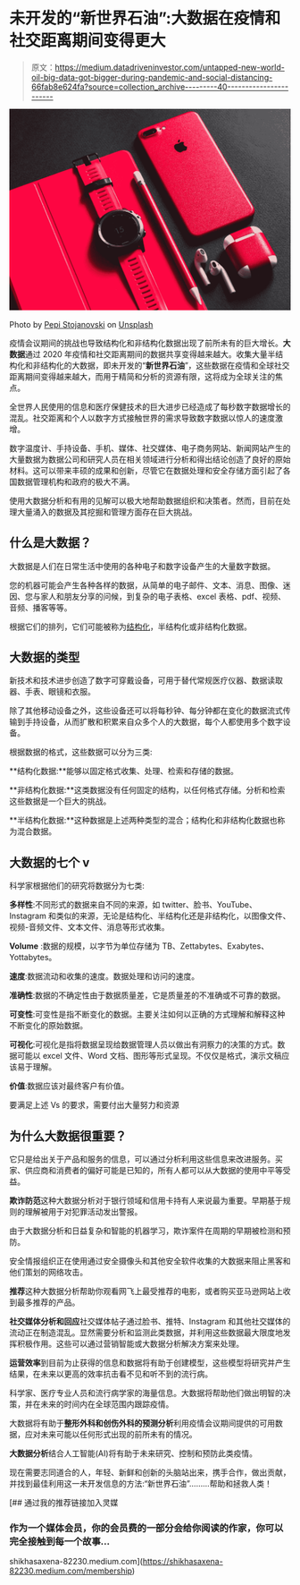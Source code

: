 # 未开发的“新世界石油”:大数据在疫情和社交距离期间变得更大

> 原文：<https://medium.datadriveninvestor.com/untapped-new-world-oil-big-data-got-bigger-during-pandemic-and-social-distancing-66fab8e624fa?source=collection_archive---------40----------------------->

![](img/0d7dce649729e5dd981348c10a6e436c.png)

Photo by [Pepi Stojanovski](https://unsplash.com/@timbatec?utm_source=medium&utm_medium=referral) on [Unsplash](https://unsplash.com?utm_source=medium&utm_medium=referral)

疫情会议期间的挑战也导致结构化和非结构化数据出现了前所未有的巨大增长。**大数据**通过 2020 年疫情和社交距离期间的数据共享变得越来越大。收集大量半结构化和非结构化的大数据，即未开发的“**新世界石油**”，这些数据在疫情和全球社交距离期间变得越来越大，而用于精简和分析的资源有限，这将成为全球关注的焦点。

全世界人民使用的信息和医疗保健技术的巨大进步已经造成了每秒数字数据增长的混乱。社交距离和个人以数字方式接触世界的需求导致数字数据以惊人的速度激增。

数字温度计、手持设备、手机、媒体、社交媒体、电子商务网站、新闻网站产生的大量数据为数据公司和研究人员在相关领域进行分析和得出结论创造了良好的原始材料。这可以带来丰硕的成果和创新，尽管它在数据处理和安全存储方面引起了各国数据管理机构和政府的极大不满。

使用大数据分析和有用的见解可以极大地帮助数据组织和决策者。然而，目前在处理大量涌入的数据及其挖掘和管理方面存在巨大挑战。

## 什么是大数据？

大数据是人们在日常生活中使用的各种电子和数字设备产生的大量数字数据。

您的机器可能会产生各种各样的数据，从简单的电子邮件、文本、消息、图像、迷因、您与家人和朋友分享的问候，到复杂的电子表格、excel 表格、pdf、视频、音频、播客等等。

根据它们的排列，它们可能被称为[结构化](https://medium.com/swlh/how-embellishing-structured-data-with-json-ld-snippets-directs-and-helps-search-engines-3fb117f7d073)，半结构化或非结构化数据。

## 大数据的类型

新技术和技术进步创造了数字可穿戴设备，可用于替代常规医疗仪器、数据读取器、手表、眼镜和衣服。

除了其他移动设备之外，这些设备还可以将每秒钟、每分钟都在变化的数据流式传输到手持设备，从而扩散和积累来自众多个人的大数据，每个人都使用多个数字设备。

根据数据的格式，这些数据可以分为三类:

**结构化数据:**能够以固定格式收集、处理、检索和存储的数据。

**非结构化数据:**这类数据没有任何固定的结构，以任何格式存储。分析和检索这些数据是一个巨大的挑战。

**半结构化数据:**这种数据是上述两种类型的混合；结构化和非结构化数据也称为混合数据。

## 大数据的七个 v

科学家根据他们的研究将数据分为七类:

**多样性**:不同形式的数据来自不同的来源，如 twitter、脸书、YouTube、Instagram 和类似的来源，无论是结构化、半结构化还是非结构化，以图像文件、视频-音频文件、文本文件、消息等形式收集。

**Volume** :数据的规模，以字节为单位存储为 TB、Zettabytes、Exabytes、Yottabytes。

**速度**:数据流动和收集的速度。数据处理和访问的速度。

**准确性**:数据的不确定性由于数据质量差，它是质量差的不准确或不可靠的数据。

**可变性**:可变性是指不断变化的数据。主要关注如何以正确的方式理解和解释这种不断变化的原始数据。

**可视化**:可视化是指将数据呈现给数据管理人员以做出有洞察力的决策的方式。数据可能以 excel 文件、Word 文档、图形等形式呈现。不仅仅是格式，演示文稿应该易于理解。

**价值**:数据应该对最终客户有价值。

要满足上述 Vs 的要求，需要付出大量努力和资源

## 为什么大数据很重要？

它只是给出关于产品和服务的信息，可以通过分析利用这些信息来改进服务。买家、供应商和消费者的偏好可能是已知的，所有人都可以从大数据的使用中平等受益。

**欺诈防范**这种大数据分析对于银行领域和信用卡持有人来说最为重要。早期基于规则的理解被用于对犯罪活动发出警报。

由于大数据分析和日益复杂和智能的机器学习，欺诈案件在周期的早期被检测和预防。

安全情报组织正在使用通过安全摄像头和其他安全软件收集的大数据来阻止黑客和他们策划的网络攻击。

**推荐**这种大数据分析帮助你观看网飞上最受推荐的电影，或者购买亚马逊网站上收到最多推荐的产品。

**社交媒体分析和回应**社交媒体帖子通过脸书、推特、Instagram 和其他社交媒体的流动正在制造混乱。显然需要分析和监测此类数据，并利用这些数据最大限度地发挥积极作用。这些可以通过营销智能或大数据分析解决方案来处理。

**运营效率**到目前为止获得的信息和数据将有助于创建模型，这些模型将研究并产生结果，在未来以更高的效率抗击看不见和听不到的流行病。

科学家、医疗专业人员和流行病学家的海量信息。大数据将帮助他们做出明智的决策，并在未来的时间内在全球范围内跟踪疫情。

大数据将有助于**整形外科和创伤外科的预测分析**利用疫情会议期间提供的可用数据，应对未来可能以任何形式出现的前所未有的情况。

**大数据分析**结合人工智能(AI)将有助于未来研究、控制和预防此类疫情。

现在需要志同道合的人，年轻、新鲜和创新的头脑站出来，携手合作，做出贡献，并找到最佳利用这一未开发信息的方法:“新世界石油”………帮助和拯救人类！

[](https://shikhasaxena-82230.medium.com/membership) [## 通过我的推荐链接加入灵媒

### 作为一个媒体会员，你的会员费的一部分会给你阅读的作家，你可以完全接触到每一个故事…

shikhasaxena-82230.medium.com](https://shikhasaxena-82230.medium.com/membership)
